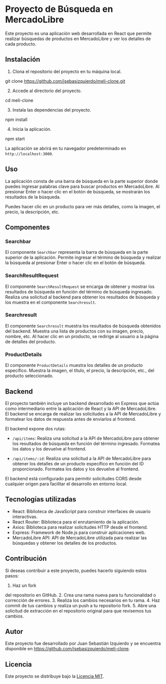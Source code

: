 # Proyecto de Búsqueda en MercadoLibre

Este proyecto es una aplicación web desarrollada en React que permite realizar búsquedas de productos en MercadoLibre y ver los detalles de cada producto.

## Instalación

1. Clona el repositorio del proyecto en tu máquina local.

git clone https://github.com/jsebasizquierdo/meli-clone.git

2. Accede al directorio del proyecto.

cd meli-clone

3. Instala las dependencias del proyecto.

npm install

4. Inicia la aplicación.

npm start

La aplicación se abrirá en tu navegador predeterminado en `http://localhost:3000`.

## Uso

La aplicación consta de una barra de búsqueda en la parte superior donde puedes ingresar palabras clave para buscar productos en MercadoLibre. Al presionar Enter o hacer clic en el botón de búsqueda, se mostrarán los resultados de la búsqueda.

Puedes hacer clic en un producto para ver más detalles, como la imagen, el precio, la descripción, etc.

## Componentes

### Searchbar

El componente `Searchbar` representa la barra de búsqueda en la parte superior de la aplicación. Permite ingresar el término de búsqueda y realizar la búsqueda al presionar Enter o hacer clic en el botón de búsqueda.

### SearchResultRequest

El componente `SearchResultRequest` se encarga de obtener y mostrar los resultados de búsqueda en función del término de búsqueda ingresado. Realiza una solicitud al backend para obtener los resultados de búsqueda y los muestra en el componente `Searchresult`.

### Searchresult

El componente `Searchresult` muestra los resultados de búsqueda obtenidos del backend. Muestra una lista de productos con su imagen, precio, nombre, etc. Al hacer clic en un producto, se redirige al usuario a la página de detalles del producto.

### ProductDetails

El componente `ProductDetails` muestra los detalles de un producto específico. Muestra la imagen, el título, el precio, la descripción, etc., del producto seleccionado.

## Backend

El proyecto también incluye un backend desarrollado en Express que actúa como intermediario entre la aplicación de React y la API de MercadoLibre. El backend se encarga de realizar las solicitudes a la API de MercadoLibre y formatear los datos de respuesta antes de enviarlos al frontend.

El backend expone dos rutas:

- `/api/items`: Realiza una solicitud a la API de MercadoLibre para obtener los resultados de búsqueda en función del término ingresado. Formatea los datos y los devuelve al frontend.

- `/api/items/:id`: Realiza una solicitud a la API de MercadoLibre para obtener los detalles de un producto específico en función del ID proporcionado. Formatea los datos y los devuelve al frontend.

El backend está configurado para permitir solicitudes CORS desde cualquier origen para facilitar el desarrollo en entorno local.

## Tecnologías utilizadas

- React: Biblioteca de JavaScript para construir interfaces de usuario interactivas.
- React Router: Biblioteca para el enrutamiento de la aplicación.
- Axios: Biblioteca para realizar solicitudes HTTP desde el frontend.
- Express: Framework de Node.js para construir aplicaciones web.
- MercadoLibre API: API de MercadoLibre utilizada para realizar las búsquedas y obtener los detalles de los productos.

## Contribución

Si deseas contribuir a este proyecto, puedes hacerlo siguiendo estos pasos:

1. Haz un fork

del repositorio en GitHub. 2. Crea una rama nueva para tu funcionalidad o corrección de errores. 3. Realiza los cambios necesarios en tu rama. 4. Haz commit de tus cambios y realiza un push a tu repositorio fork. 5. Abre una solicitud de extracción en el repositorio original para que revisemos tus cambios.

## Autor

Este proyecto fue desarrollado por Juan Sebastián Izquierdo y se encuentra disponible en https://github.com/jsebasizquierdo/meli-clone.

## Licencia

Este proyecto se distribuye bajo la [Licencia MIT](https://opensource.org/licenses/MIT).
